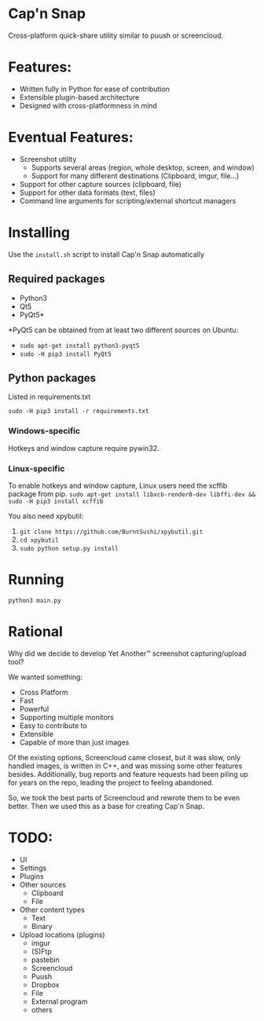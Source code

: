 # Cap'n Snap

Cross-platform quick-share utility similar to puush or screencloud.

# Features:

- Written fully in Python for ease of contribution
- Extensible plugin-based architecture
- Designed with cross-platformness in mind

# Eventual Features:

- Screenshot utility
  - Supports several areas (region, whole desktop, screen, and window)
  - Support for many different destinations (Clipboard, imgur, file...)
- Support for other capture sources (clipboard, file)
- Support for other data formats (text, files)
- Command line arguments for scripting/external shortcut managers

# Installing

Use the `install.sh` script to install Cap'n Snap automatically

## Required packages

- Python3
- Qt5
- PyQt5*

*PyQt5 can be obtained from at least two different sources on Ubuntu:

- `sudo apt-get install python3-pyqt5`
- `sudo -H pip3 install PyQt5`

## Python packages

Listed in requirements.txt

`sudo -H pip3 install -r requirements.txt`

### Windows-specific
Hotkeys and window capture require pywin32.

### Linux-specific

To enable hotkeys and window capture, Linux users need the xcffib package from pip.
`sudo apt-get install libxcb-render0-dev libffi-dev && sudo -H pip3 install xcffib`

You also need xpybutil:

1. `git clone https://github.com/BurntSushi/xpybutil.git`
2. `cd xpybutil`
3. `sudo python setup.py install`

# Running

`python3 main.py`

# Rational

Why did we decide to develop Yet Another™ screenshot capturing/upload tool?

We wanted something:
 - Cross Platform
 - Fast
 - Powerful
 - Supporting multiple monitors
 - Easy to contribute to
 - Extensible
 - Capable of more than just images

Of the existing options, Screencloud came closest, but it was slow, only handled images, is written in C++, and was missing some other features besides. Additionally, bug reports and feature requests had been piling up for years on the repo, leading the project to feeling abandoned.

So, we took the best parts of Screencloud and rewrote them to be even better. Then we used this as a base for creating Cap'n Snap.

# TODO:

- UI
- Settings
- Plugins
- Other sources
  - Clipboard
  - File
- Other content types
  - Text
  - Binary
- Upload locations (plugins)
  - imgur
  - (S)Ftp
  - pastebin
  - Screencloud
  - Puush
  - Dropbox
  - File
  - External program
  - others
